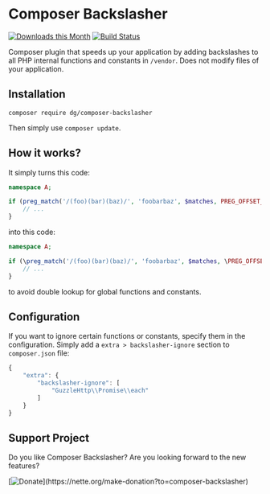 Composer Backslasher
====================

[![Downloads this Month](https://img.shields.io/packagist/dm/dg/composer-backslasher.svg)](https://packagist.org/packages/dg/composer-backslasher)
[![Build Status](https://travis-ci.org/dg/composer-backslasher.svg?branch=master)](https://travis-ci.org/dg/composer-backslasher)

Composer plugin that speeds up your application by adding backslashes to all PHP internal functions and constants in `/vendor`.
Does not modify files of your application.

Installation
------------

```
composer require dg/composer-backslasher
```

Then simply use `composer update`.


How it works?
-------------

It simply turns this code:

```php
namespace A;

if (preg_match('/(foo)(bar)(baz)/', 'foobarbaz', $matches, PREG_OFFSET_CAPTURE)) {
	// ...
}
```

into this code:

```php
namespace A;

if (\preg_match('/(foo)(bar)(baz)/', 'foobarbaz', $matches, \PREG_OFFSET_CAPTURE)) {
	// ...
}
```

to avoid double lookup for global functions and constants.


Configuration
-------------

If you want to ignore certain functions or constants, specify them in the configuration.
Simply add a `extra > backslasher-ignore` section to `composer.json` file:

```js
{
	"extra": {
		"backslasher-ignore": [
			"GuzzleHttp\\Promise\\each"
		]
	}
}
```

Support Project
---------------

Do you like Composer Backslasher? Are you looking forward to the new features?

[![Donate](https://files.nette.org/icons/donation-1.svg?)](https://nette.org/make-donation?to=composer-backslasher)

